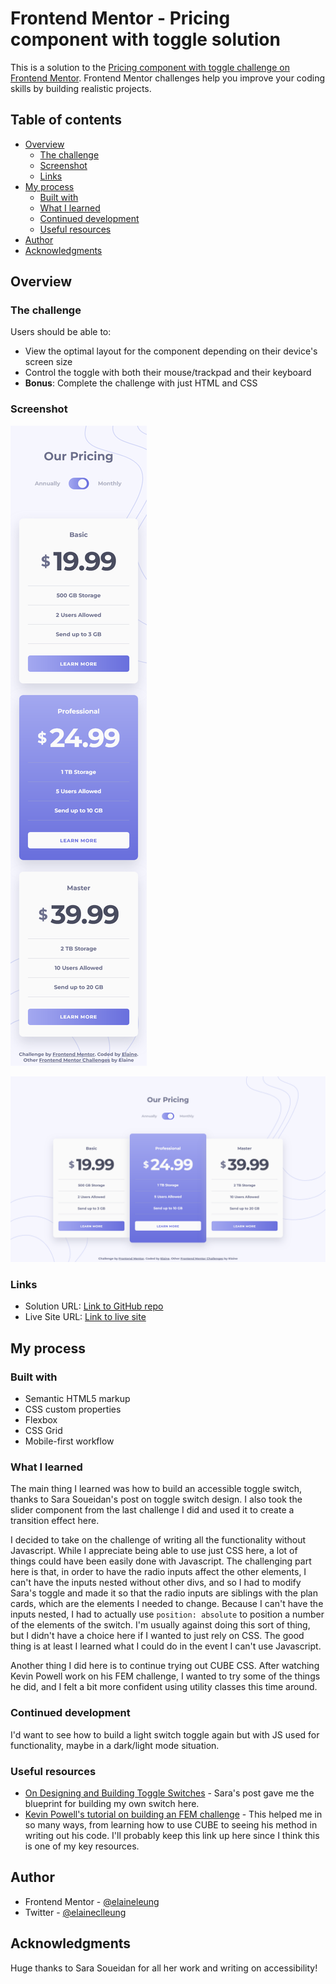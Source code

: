 # Frontend Mentor - Pricing component with toggle solution

This is a solution to the [Pricing component with toggle challenge on Frontend Mentor](https://www.frontendmentor.io/challenges/pricing-component-with-toggle-8vPwRMIC). Frontend Mentor challenges help you improve your coding skills by building realistic projects. 

## Table of contents

- [Overview](#overview)
  - [The challenge](#the-challenge)
  - [Screenshot](#screenshot)
  - [Links](#links)
- [My process](#my-process)
  - [Built with](#built-with)
  - [What I learned](#what-i-learned)
  - [Continued development](#continued-development)
  - [Useful resources](#useful-resources)
- [Author](#author)
- [Acknowledgments](#acknowledgments)

## Overview

### The challenge

Users should be able to:

- View the optimal layout for the component depending on their device's screen size
- Control the toggle with both their mouse/trackpad and their keyboard
- **Bonus**: Complete the challenge with just HTML and CSS

### Screenshot

![Mobile view of solution](./design/mobile.png)

![Desktop view of solution](./design/desktop.png)

### Links

- Solution URL: [Link to GitHub repo](https://github.com/elaineleung/frontendmentor/tree/main/pricingcomponentwithtoggle/)
- Live Site URL: [Link to live site](https://elaineleung.github.io/frontendmentor/pricingcomponentwithtoggle/)

## My process

### Built with

- Semantic HTML5 markup
- CSS custom properties
- Flexbox
- CSS Grid
- Mobile-first workflow

### What I learned

The main thing I learned was how to build an accessible toggle switch, thanks to Sara Soueidan's post on toggle switch design. I also took the slider component from the last challenge I did and used it to create a transition effect here. 

I decided to take on the challenge of writing all the functionality without Javascript. While I appreciate being able to use just CSS here, a lot of things could have been easily done with Javascript. The challenging part here is that, in order to have the radio inputs affect the other elements, I can't have the inputs nested without other divs, and so I had to modify Sara's toggle and made it so that the radio inputs are siblings with the plan cards, which are the elements I needed to change. Because I can't have the inputs nested, I had to actually use `position: absolute` to position a number of the elements of the switch. I'm usually against doing this sort of thing, but I didn't have a choice here if I wanted to just rely on CSS. The good thing is at least I learned what I could do in the event I can't use Javascript.

Another thing I did here is to continue trying out CUBE CSS. After watching Kevin Powell work on his FEM challenge, I wanted to try some of the things he did, and I felt a bit more confident using utility classes this time around.

### Continued development

I'd want to see how to build a light switch toggle again but with JS used for functionality, maybe in a dark/light mode situation.

### Useful resources

- [On Designing and Building Toggle Switches](https://www.sarasoueidan.com/blog/toggle-switch-design/) - Sara's post gave me the blueprint for building my own switch here.
- [Kevin Powell's tutorial on building an FEM challenge](https://youtube.com/playlist?list=PL4-IK0AVhVjNDRHoXGort7sDWcna8cGPA) - This helped me in so many ways, from learning how to use CUBE to seeing his method in writing out his code. I'll probably keep this link up here since I think this is one of my key resources.

## Author

- Frontend Mentor - [@elaineleung](https://www.frontendmentor.io/profile/elaineleung)
- Twitter - [@elaineclleung](https://twitter.com/elaineclleung)

## Acknowledgments

Huge thanks to Sara Soueidan for all her work and writing on accessibility!